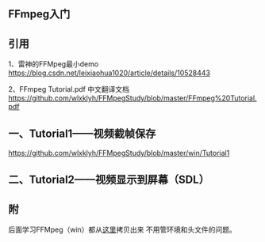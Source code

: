 ## FFmpeg入门

## 引用
1、雷神的FFMpeg最小demo
https://blog.csdn.net/leixiaohua1020/article/details/10528443

2、FFmpeg Tutorial.pdf 中文翻译文档
https://github.com/wlxklyh/FFMpegStudy/blob/master/FFmpeg%20Tutorial.pdf

## 一、Tutorial1——视频截帧保存
https://github.com/wlxklyh/FFMpegStudy/blob/master/win/Tutorial1

## 二、Tutorial2——视频显示到屏幕（SDL）

## 附
后面学习FFMpeg（win）都从[这里](https://github.com/wlxklyh/FFMpegStudy/blob/master/win/BackUp/HelloWorld)拷贝出来  不用管环境和头文件的问题。


